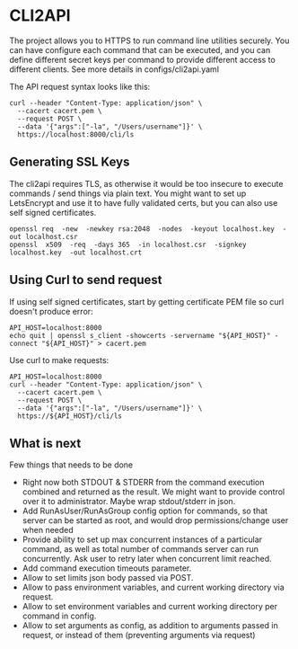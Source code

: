 # CLI2API

The project allows you to HTTPS to run command line utilities securely. You can have configure each command that can be 
executed, and you can define different secret keys per command to provide different access to different clients.
See more details in configs/cli2api.yaml

The API request syntax looks like this:
  
    curl --header "Content-Type: application/json" \
      --cacert cacert.pem \
      --request POST \
      --data '{"args":["-la", "/Users/username"]}' \
      https://localhost:8000/cli/ls

## Generating SSL Keys
The cli2api requires TLS, as otherwise it would be too insecure to execute commands / send things via plain text.
You might want to set up LetsEncrypt and use it to have fully validated certs, but you can also use self signed 
certificates.

    openssl req  -new  -newkey rsa:2048  -nodes  -keyout localhost.key  -out localhost.csr
    openssl  x509  -req  -days 365  -in localhost.csr  -signkey localhost.key  -out localhost.crt

## Using Curl to send request
If using self signed certificates, start by getting certificate PEM file so curl doesn't produce error:
    
    
    API_HOST=localhost:8000
    echo quit | openssl s_client -showcerts -servername "${API_HOST}" -connect "${API_HOST}" > cacert.pem
  
Use curl to make requests: 
  
    API_HOST=localhost:8000
    curl --header "Content-Type: application/json" \
      --cacert cacert.pem \
      --request POST \
      --data '{"args":["-la", "/Users/username"]}' \
      https://${API_HOST}/cli/ls
      
      
## What is next
Few things that needs to be done
* Right now both STDOUT & STDERR from the command execution combined and returned as the result. We might want to
provide control over it to administrator. Maybe wrap stdout/stderr in json.
* Add RunAsUser/RunAsGroup config option for commands, so that server can be started as root, and would drop 
permissions/change user when needed
* Provide ability to set up max concurrent instances of a particular command, as well as total number of commands
server can run concurrently. Ask user to retry later when concurrent limit reached.
* Add command execution timeouts parameter.
* Allow to set limits json body passed via POST.
* Allow to pass environment variables, and current working directory via request.
* Allow to set environment variables and current working directory per command in config.
* Allow to set arguments as config, as addition to arguments passed in request, or instead of them (preventing 
arguments via request)

